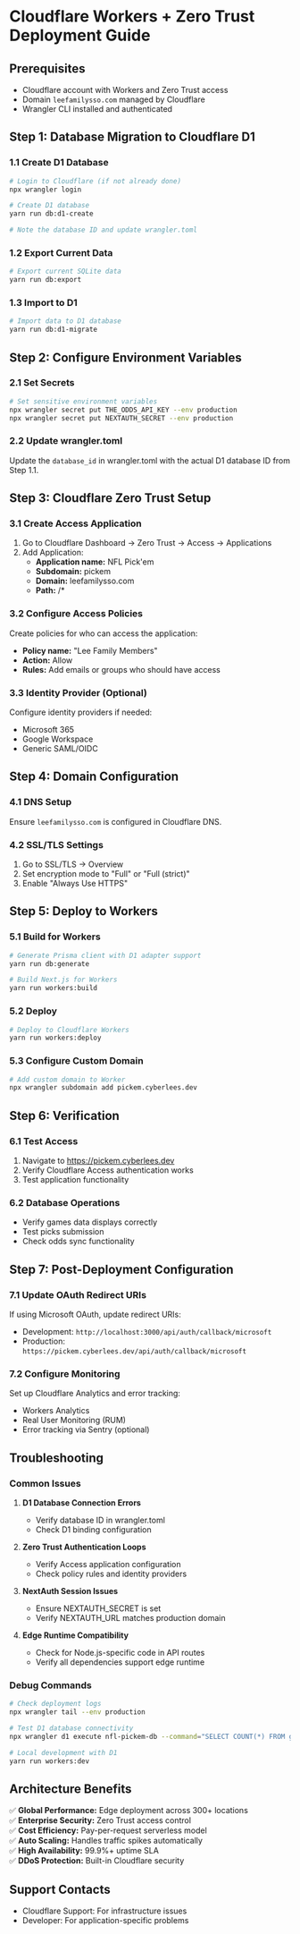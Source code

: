 # Cloudflare Workers + Zero Trust Deployment Guide

## Prerequisites
- Cloudflare account with Workers and Zero Trust access
- Domain `leefamilysso.com` managed by Cloudflare
- Wrangler CLI installed and authenticated

## Step 1: Database Migration to Cloudflare D1

### 1.1 Create D1 Database
```bash
# Login to Cloudflare (if not already done)
npx wrangler login

# Create D1 database
yarn run db:d1-create

# Note the database ID and update wrangler.toml
```

### 1.2 Export Current Data
```bash
# Export current SQLite data
yarn run db:export
```

### 1.3 Import to D1
```bash
# Import data to D1 database
yarn run db:d1-migrate
```

## Step 2: Configure Environment Variables

### 2.1 Set Secrets
```bash
# Set sensitive environment variables
npx wrangler secret put THE_ODDS_API_KEY --env production
npx wrangler secret put NEXTAUTH_SECRET --env production
```

### 2.2 Update wrangler.toml
Update the `database_id` in wrangler.toml with the actual D1 database ID from Step 1.1.

## Step 3: Cloudflare Zero Trust Setup

### 3.1 Create Access Application
1. Go to Cloudflare Dashboard → Zero Trust → Access → Applications
2. Add Application:
   - **Application name:** NFL Pick'em
   - **Subdomain:** pickem
   - **Domain:** leefamilysso.com
   - **Path:** /*

### 3.2 Configure Access Policies
Create policies for who can access the application:
- **Policy name:** "Lee Family Members"
- **Action:** Allow
- **Rules:** Add emails or groups who should have access

### 3.3 Identity Provider (Optional)
Configure identity providers if needed:
- Microsoft 365
- Google Workspace
- Generic SAML/OIDC

## Step 4: Domain Configuration

### 4.1 DNS Setup
Ensure `leefamilysso.com` is configured in Cloudflare DNS.

### 4.2 SSL/TLS Settings
1. Go to SSL/TLS → Overview
2. Set encryption mode to "Full" or "Full (strict)"
3. Enable "Always Use HTTPS"

## Step 5: Deploy to Workers

### 5.1 Build for Workers
```bash
# Generate Prisma client with D1 adapter support
yarn run db:generate

# Build Next.js for Workers
yarn run workers:build
```

### 5.2 Deploy
```bash
# Deploy to Cloudflare Workers
yarn run workers:deploy
```

### 5.3 Configure Custom Domain
```bash
# Add custom domain to Worker
npx wrangler subdomain add pickem.cyberlees.dev
```

## Step 6: Verification

### 6.1 Test Access
1. Navigate to https://pickem.cyberlees.dev
2. Verify Cloudflare Access authentication works
3. Test application functionality

### 6.2 Database Operations
- Verify games data displays correctly
- Test picks submission
- Check odds sync functionality

## Step 7: Post-Deployment Configuration

### 7.1 Update OAuth Redirect URIs
If using Microsoft OAuth, update redirect URIs:
- Development: `http://localhost:3000/api/auth/callback/microsoft`
- Production: `https://pickem.cyberlees.dev/api/auth/callback/microsoft`

### 7.2 Configure Monitoring
Set up Cloudflare Analytics and error tracking:
- Workers Analytics
- Real User Monitoring (RUM)
- Error tracking via Sentry (optional)

## Troubleshooting

### Common Issues
1. **D1 Database Connection Errors**
   - Verify database ID in wrangler.toml
   - Check D1 binding configuration

2. **Zero Trust Authentication Loops**
   - Verify Access application configuration
   - Check policy rules and identity providers

3. **NextAuth Session Issues**
   - Ensure NEXTAUTH_SECRET is set
   - Verify NEXTAUTH_URL matches production domain

4. **Edge Runtime Compatibility**
   - Check for Node.js-specific code in API routes
   - Verify all dependencies support edge runtime

### Debug Commands
```bash
# Check deployment logs
npx wrangler tail --env production

# Test D1 database connectivity
npx wrangler d1 execute nfl-pickem-db --command="SELECT COUNT(*) FROM games" --env production

# Local development with D1
yarn run workers:dev
```

## Architecture Benefits

✅ **Global Performance:** Edge deployment across 300+ locations  
✅ **Enterprise Security:** Zero Trust access control  
✅ **Cost Efficiency:** Pay-per-request serverless model  
✅ **Auto Scaling:** Handles traffic spikes automatically  
✅ **High Availability:** 99.9%+ uptime SLA  
✅ **DDoS Protection:** Built-in Cloudflare security  

## Support Contacts
- Cloudflare Support: For infrastructure issues
- Developer: For application-specific problems